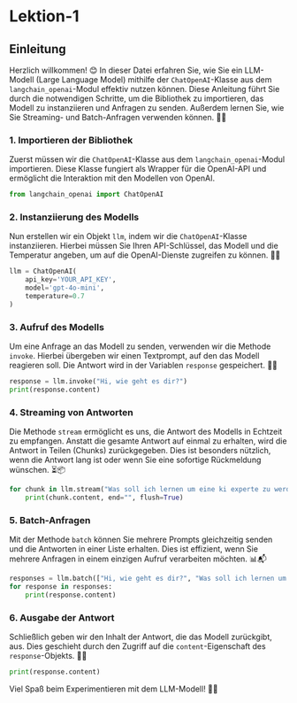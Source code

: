# Lektion-1

## Einleitung
Herzlich willkommen! 😊 In dieser Datei erfahren Sie, wie Sie ein LLM-Modell (Large Language Model) mithilfe der `ChatOpenAI`-Klasse aus dem `langchain_openai`-Modul effektiv nutzen können. Diese Anleitung führt Sie durch die notwendigen Schritte, um die Bibliothek zu importieren, das Modell zu instanziieren und Anfragen zu senden. Außerdem lernen Sie, wie Sie Streaming- und Batch-Anfragen verwenden können. 🚀✨

### 1. Importieren der Bibliothek
Zuerst müssen wir die `ChatOpenAI`-Klasse aus dem `langchain_openai`-Modul importieren. Diese Klasse fungiert als Wrapper für die OpenAI-API und ermöglicht die Interaktion mit den Modellen von OpenAI.

```python
from langchain_openai import ChatOpenAI
```

### 2. Instanziierung des Modells
Nun erstellen wir ein Objekt `llm`, indem wir die `ChatOpenAI`-Klasse instanziieren. Hierbei müssen Sie Ihren API-Schlüssel, das Modell und die Temperatur angeben, um auf die OpenAI-Dienste zugreifen zu können. 🔑🌟

```python
llm = ChatOpenAI(
    api_key='YOUR_API_KEY',
    model='gpt-4o-mini',
    temperature=0.7
)
```

### 3. Aufruf des Modells
Um eine Anfrage an das Modell zu senden, verwenden wir die Methode `invoke`. Hierbei übergeben wir einen Textprompt, auf den das Modell reagieren soll. Die Antwort wird in der Variablen `response` gespeichert. 💬🤖

```python
response = llm.invoke("Hi, wie geht es dir?")
print(response.content)
```

### 4. Streaming von Antworten
Die Methode `stream` ermöglicht es uns, die Antwort des Modells in Echtzeit zu empfangen. Anstatt die gesamte Antwort auf einmal zu erhalten, wird die Antwort in Teilen (Chunks) zurückgegeben. Dies ist besonders nützlich, wenn die Antwort lang ist oder wenn Sie eine sofortige Rückmeldung wünschen. ⏳📦

```python
for chunk in llm.stream("Was soll ich lernen um eine ki experte zu werden?"):
    print(chunk.content, end="", flush=True)
```

### 5. Batch-Anfragen
Mit der Methode `batch` können Sie mehrere Prompts gleichzeitig senden und die Antworten in einer Liste erhalten. Dies ist effizient, wenn Sie mehrere Anfragen in einem einzigen Aufruf verarbeiten möchten. 📊📬

```python
responses = llm.batch(["Hi, wie geht es dir?", "Was soll ich lernen um eine ki expert zu wreden?"])
for response in responses:
    print(response.content)
```

### 6. Ausgabe der Antwort
Schließlich geben wir den Inhalt der Antwort, die das Modell zurückgibt, aus. Dies geschieht durch den Zugriff auf die `content`-Eigenschaft des `response`-Objekts. 📝✨

```python
print(response.content)
```

Viel Spaß beim Experimentieren mit dem LLM-Modell! 🎉🎈
